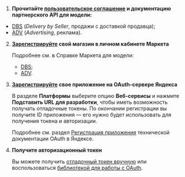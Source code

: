 1. **Прочитайте [пользовательское соглашение](http://legal.yandex.ru/market_api_partner/) и документацию партнерского API для модели:**

- [DBS](https://yandex.ru/dev/market/partner-dsbs/doc/dg/concepts/about.html) (*Delivery by Seller*, продажи с доставкой продавца);
- [ADV](https://yandex.ru/dev/market/partner/doc/dg/concepts/about.html) (*Advertising*, реклама).

2. **[Зарегистрируйте](https://partner.market.yandex.ru/pre) свой магазин в личном кабинете Маркета**
   
   Подробнее см. в Справке Маркета для модели:
   - [DBS](https://yandex.ru/support/partnermarket-dsbs/registration/how-to-register.html);
   - [ADV](https://yandex.ru/support/partnermarket/registration/how-to-register.html).

3. **[Зарегистрируйте](https://oauth.yandex.ru/client/new) свое приложение на OAuth-сервере Яндекса**

   В разделе **Платформы** выберите опцию **Веб-сервисы** и нажмите **Подставить URL для разработки**, чтобы иметь возможность получать отладочные токены. По окончании регистрации вы получите ID приложения — его нужно будет использовать для получения токена и авторизации. 
   
   Подробнее см. раздел [Регистрация приложения](https://yandex.ru/dev/oauth/doc/dg/tasks/register-client.html) технической документации OAuth в Яндексе.
   
4. **Получите авторизационный токен**

   Вы можете получить [отладочный токен вручную](https://yandex.ru/dev/oauth/doc/dg/tasks/get-oauth-token.html) или воспользоваться [библиотекой для работы с OAuth](https://github.com/yandex-market/yandex-market-php-oauth).